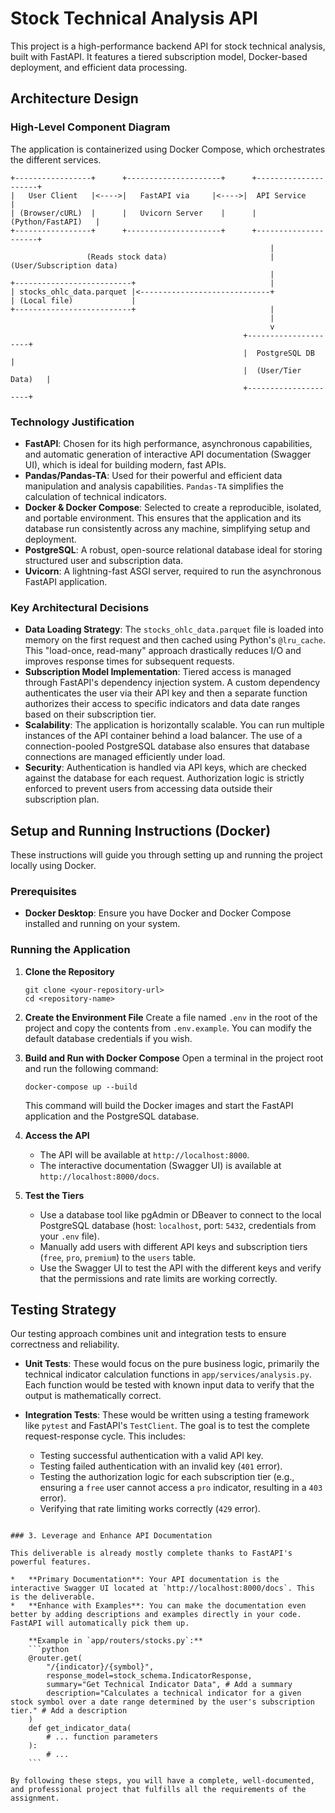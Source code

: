 # Stock Technical Analysis API

This project is a high-performance backend API for stock technical analysis, built with FastAPI. It features a tiered subscription model, Docker-based deployment, and efficient data processing.

## Architecture Design

### High-Level Component Diagram

The application is containerized using Docker Compose, which orchestrates the different services.

```
+-----------------+      +---------------------+      +---------------------+
|   User Client   |<---->|   FastAPI via     |<---->|  API Service        |
| (Browser/cURL)  |      |   Uvicorn Server    |      |  (Python/FastAPI)   |
+-----------------+      +---------------------+      +---------------------+
                                                          |
                 (Reads stock data)                       | (User/Subscription data)
                                                          |
+--------------------------+                              |
| stocks_ohlc_data.parquet |<-----------------------------+
| (Local file)             |
+--------------------------+                              |
                                                          |
                                                          v
                                                    +---------------------+
                                                    |  PostgreSQL DB      |
                                                    |  (User/Tier Data)   |
                                                    +---------------------+
```

### Technology Justification

*   **FastAPI**: Chosen for its high performance, asynchronous capabilities, and automatic generation of interactive API documentation (Swagger UI), which is ideal for building modern, fast APIs.
*   **Pandas/Pandas-TA**: Used for their powerful and efficient data manipulation and analysis capabilities. `Pandas-TA` simplifies the calculation of technical indicators.
*   **Docker & Docker Compose**: Selected to create a reproducible, isolated, and portable environment. This ensures that the application and its database run consistently across any machine, simplifying setup and deployment.
*   **PostgreSQL**: A robust, open-source relational database ideal for storing structured user and subscription data.
*   **Uvicorn**: A lightning-fast ASGI server, required to run the asynchronous FastAPI application.

### Key Architectural Decisions

*   **Data Loading Strategy**: The `stocks_ohlc_data.parquet` file is loaded into memory on the first request and then cached using Python's `@lru_cache`. This "load-once, read-many" approach drastically reduces I/O and improves response times for subsequent requests.
*   **Subscription Model Implementation**: Tiered access is managed through FastAPI's dependency injection system. A custom dependency authenticates the user via their API key and then a separate function authorizes their access to specific indicators and data date ranges based on their subscription tier.
*   **Scalability**: The application is horizontally scalable. You can run multiple instances of the API container behind a load balancer. The use of a connection-pooled PostgreSQL database also ensures that database connections are managed efficiently under load.
*   **Security**: Authentication is handled via API keys, which are checked against the database for each request. Authorization logic is strictly enforced to prevent users from accessing data outside their subscription plan.

## Setup and Running Instructions (Docker)

These instructions will guide you through setting up and running the project locally using Docker.

### Prerequisites

*   **Docker Desktop**: Ensure you have Docker and Docker Compose installed and running on your system.

### Running the Application

1.  **Clone the Repository**
    ```
    git clone <your-repository-url>
    cd <repository-name>
    ```

2.  **Create the Environment File**
    Create a file named `.env` in the root of the project and copy the contents from `.env.example`. You can modify the default database credentials if you wish.

3.  **Build and Run with Docker Compose**
    Open a terminal in the project root and run the following command:
    ```
    docker-compose up --build
    ```
    This command will build the Docker images and start the FastAPI application and the PostgreSQL database.

4.  **Access the API**
    *   The API will be available at `http://localhost:8000`.
    *   The interactive documentation (Swagger UI) is available at `http://localhost:8000/docs`.

5.  **Test the Tiers**
    *   Use a database tool like pgAdmin or DBeaver to connect to the local PostgreSQL database (host: `localhost`, port: `5432`, credentials from your `.env` file).
    *   Manually add users with different API keys and subscription tiers (`free`, `pro`, `premium`) to the `users` table.
    *   Use the Swagger UI to test the API with the different keys and verify that the permissions and rate limits are working correctly.

## Testing Strategy

Our testing approach combines unit and integration tests to ensure correctness and reliability.

*   **Unit Tests**: These would focus on the pure business logic, primarily the technical indicator calculation functions in `app/services/analysis.py`. Each function would be tested with known input data to verify that the output is mathematically correct.

*   **Integration Tests**: These would be written using a testing framework like `pytest` and FastAPI's `TestClient`. The goal is to test the complete request-response cycle. This includes:
    *   Testing successful authentication with a valid API key.
    *   Testing failed authentication with an invalid key (`401` error).
    *   Testing the authorization logic for each subscription tier (e.g., ensuring a `free` user cannot access a `pro` indicator, resulting in a `403` error).
    *   Verifying that rate limiting works correctly (`429` error).
```

### 3. Leverage and Enhance API Documentation

This deliverable is already mostly complete thanks to FastAPI's powerful features.

*   **Primary Documentation**: Your API documentation is the interactive Swagger UI located at `http://localhost:8000/docs`. This is the deliverable.
*   **Enhance with Examples**: You can make the documentation even better by adding descriptions and examples directly in your code. FastAPI will automatically pick them up.

    **Example in `app/routers/stocks.py`:**
    ```python
    @router.get(
        "/{indicator}/{symbol}",
        response_model=stock_schema.IndicatorResponse,
        summary="Get Technical Indicator Data", # Add a summary
        description="Calculates a technical indicator for a given stock symbol over a date range determined by the user's subscription tier." # Add a description
    )
    def get_indicator_data(
        # ... function parameters
    ):
        # ...
    ```

By following these steps, you will have a complete, well-documented, and professional project that fulfills all the requirements of the assignment.
